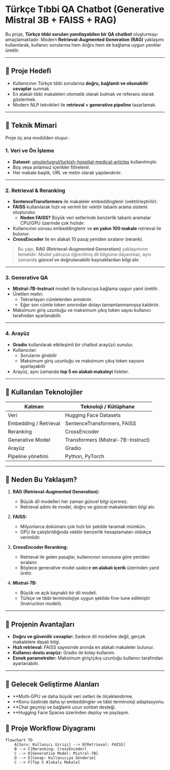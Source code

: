 # Türkçe Tıbbi QA Chatbot (Generative Mistral 3B + FAISS + RAG)

Bu proje, **Türkçe tıbbi soruları yanıtlayabilen bir QA chatbot** oluşturmayı amaçlamaktadır. Modern **Retrieval-Augmented Generation (RAG)** yaklaşımı kullanılarak, kullanıcı sorularına hem doğru hem de bağlama uygun yanıtlar üretilir.  

---

## 🔹 Proje Hedefi

- Kullanıcının Türkçe tıbbi sorularına **doğru, bağlamlı ve okunabilir cevaplar** sunmak.  
- En alakalı tıbbi makaleleri otomatik olarak bulmak ve referans olarak göstermek.  
- Modern NLP teknikleri ile **retrieval + generative pipeline** tasarlamak.  

---

## 🔹 Teknik Mimari

Proje üç ana modülden oluşur:  

### 1. Veri ve Ön İşleme
- **Dataset:** [umutertugrul/turkish-hospital-medical-articles](https://huggingface.co/datasets/umutertugrul/turkish-hospital-medical-articles) kullanılmıştır.  
- Boş veya anlamsız içerikler filtrelenir.  
- Her makale başlık, URL ve metin olarak yapılandırılır.  

---

### 2. Retrieval & Reranking
- **SentenceTransformers** ile makaleler embeddinglenir (vektörleştirilir).  
- **FAISS** kullanılarak hızlı ve verimli bir vektör tabanlı arama sistemi oluşturulur.  
  - **Neden FAISS?** Büyük veri setlerinde benzerlik tabanlı aramalar CPU/GPU üzerinde çok hızlıdır.  
- Kullanıcının sorusu embeddinglenir ve **en yakın 100 makale** retrieval ile bulunur.  
- **CrossEncoder** ile en alakalı 10 pasaj yeniden sıralanır (rerank).  

> Bu yapı, **RAG (Retrieval-Augmented Generation)** yaklaşımının temelidir: Model yalnızca öğrenilmiş dil bilgisine dayanmaz, aynı zamanda **güncel ve doğrulanabilir kaynaklardan bilgi alır**.  

---

### 3. Generative QA
- **Mistral-7B-Instruct** modeli ile kullanıcıya bağlama uygun yanıt üretilir.  
- Üretilen metin:
  - Tekrarlayan cümlelerden arındırılır.  
  - Eğer son cümle token sınırından dolayı tamamlanmamışsa kaldırılır.  
- Maksimum giriş uzunluğu ve maksimum çıkış token sayısı kullanıcı tarafından ayarlanabilir.  

---

### 4. Arayüz
- **Gradio** kullanılarak etkileşimli bir chatbot arayüzü sunulur.  
- Kullanıcılar:
  - Sorularını girebilir  
  - Maksimum giriş uzunluğu ve maksimum çıkış token sayısını ayarlayabilir  
- Arayüz, aynı zamanda **top 5 en alakalı makaleyi** listeler.  

---

## 🔹 Kullanılan Teknolojiler

| Katman                  | Teknoloji / Kütüphane |
|-------------------------|----------------------|
| Veri                     | Hugging Face Datasets |
| Embedding / Retrieval    | SentenceTransformers, FAISS |
| Reranking               | CrossEncoder |
| Generative Model        | Transformers (Mistral-7B-Instruct) |
| Arayüz                   | Gradio |
| Pipeline yönetimi       | Python, PyTorch |

---

## 🔹 Neden Bu Yaklaşım?
1. **RAG (Retrieval-Augmented Generation):**  
   - Büyük dil modelleri her zaman güncel bilgi içermez.  
   - Retrieval adımı ile model, doğru ve güncel makalelerden bilgi alır.  

2. **FAISS:**  
   - Milyonlarca dokümanı çok hızlı bir şekilde taramak mümkün.  
   - GPU ile çalıştırıldığında vektör benzerlik hesaplamaları oldukça verimlidir.  

3. **CrossEncoder Reranking:**  
   - Retrieval ile gelen pasajlar, kullanıcının sorusuna göre yeniden sıralanır.  
   - Böylece generative model sadece **en alakalı içerik** üzerinden yanıt üretir.  

4. **Mistral-7B:**  
   - Büyük ve açık kaynaklı bir dil modeli.  
   - Türkçe ve tıbbi terminolojiye uygun şekilde fine-tune edilmiştir (Instruction modeli).  

---

## 🔹 Projenin Avantajları

- **Doğru ve güvenilir cevaplar:** Sadece dil modeline değil, gerçek makalelere dayalı bilgi.  
- **Hızlı retrieval:** FAISS sayesinde anında en alakalı makaleler bulunur.  
- **Kullanıcı dostu arayüz:** Gradio ile kolay kullanım.  
- **Esnek parametreler:** Maksimum giriş/çıkış uzunluğu kullanıcı tarafından ayarlanabilir.  

---
## 🔹 Gelecek Geliştirme Alanları
- **Multi-GPU ve daha büyük veri setleri ile ölçeklendirme.
- **Konu özelinde daha iyi embeddingler ve tıbbi terminoloji adaptasyonu.
- **Chat geçmişi ve bağlamlı uzun sohbet desteği.
- **Hugging Face Spaces üzerinden deploy ve paylaşım.

## 🔹 Proje Workflow Diyagramı

```mermaid
flowchart TD
    A[Soru: Kullanıcı Girişi] --> B[Retrieval: FAISS]
    B --> C[Reranking: CrossEncoder]
    C --> D[Generative Model: Mistral-7B]
    D --> E[Cevap: Kullanıcıya Gönderim]
    C --> F[Top 5 Alakalı Makale]
